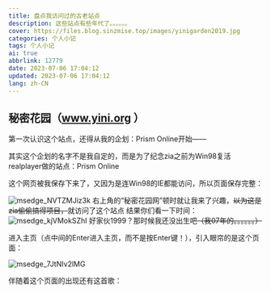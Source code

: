 ```yaml
---
title: 盘点我访问过的古老站点
description: 这些站点有些年代了。。。。。。
cover: https://files.blog.sinzmise.top/images/yinigarden2019.jpg
categories: 个人小记
tags: 个人小记
ai: true
abbrlink: 12779
date: 2023-07-06 17:04:12
updated: 2023-07-06 17:04:12
lang: zh-CN
---
```

## 秘密花园（www.yini.org ）

第一次认识这个站点，还得从我的企划：Prism Online开始——

其实这个企划的名字不是我自定的，而是为了纪念zia之前为Win98复活realplayer做的站点：Prism Online

这个网页被我保存下来了，又因为是连Win98的IE都能访问，所以页面保存完整：

![msedge_NVTZMJiz3k](https://jsd.cdn.sinzmise.top/gh/SinzMise/picx-images-hosting@master/20230706/msedge_NVTZMJiz3k.3fvqvt9mj420.png)
右上角的“秘密花园网”顿时就让我来了兴趣，~~以为这是zia偷偷搞得项目，~~就访问了这个站点
结果你们看一下时间：
![msedge_kjVMokSZhI](https://jsd.cdn.sinzmise.top/gh/SinzMise/picx-images-hosting@master/20230706/msedge_kjVMokSZhI.ur8solbr9c0.webp)
好家伙1999？那时候我还没出生吧~~（我07年的。。。。。。）~~

进入主页（点中间的Enter进入主页，而不是按Enter键！），引入眼帘的是这个页面：

![msedge_7JtNIv2lMG](https://jsd.cdn.sinzmise.top/gh/SinzMise/picx-images-hosting@master/20230706/msedge_7JtNIv2lMG.756hl2fhf940.webp)

伴随着这个页面的出现还有这首歌：

<Audio src="https://files.blog.sinzmise.top/mp3/love.mp3" />

这首歌是Song from a secret garden的钢琴版

歌曲的出现，不仅给站点带来了一丝神秘感，还奇妙地契合“秘密花园”这个名字

~~（虽然这个版本我不喜欢听，我更喜欢听原版的，原版更有意境）~~

下面说一下在这个花园里我喜欢的背景音乐（管理者貌似给很多页面设置了独立的背景音乐）

1.[秘密花园历史博物馆页面](http://www.yini.org/museum/museum.htm)

<Audio src="https://files.blog.sinzmise.top/mp3/SAYGOODBYE.mp3" />

这个音乐我查了很久都查不到结果（甚至听歌识别都没有识别到），有谁知道的跟我说一下

2.[秘密花园更新记录页面](http://www.yini.org/news/news.htm)

<Audio src="https://files.blog.sinzmise.top/mp3/hgtc.mp3" />

“亲爱的旅人啊”的童声版（冷知识：“亲爱的旅人啊”是always with me的中文填词版，就是为了表达对《千与千寻》的喜爱）

3.[秘密花园少女漫画页面](http://www.yini.org/girl/index.htm)

<Audio src="https://files.blog.sinzmise.top/mp3/xindong.mp3" />

这个音乐我查了很久也查不到结果（听歌识别也没有识别到），有谁知道的跟我说一下

4.[秘密花园欧美动画介绍————愤怒的小鸟](http://www.yini.org/girl/tv/index2.htm)

<Audio src="https://files.blog.sinzmise.top/mp3/angry.mp3" />

愤怒的小鸟主题曲吉他版（这个旋律。。。。。。爷青回）

5.[秘密花园中国动画介绍————大鱼海棠](http://www.yini.org/girl/tv/index3.htm)

<Audio src="https://files.blog.sinzmise.top/mp3/dayu.mp3" />

周深的《大鱼》（没什么多说的，就算是放在2023年都很好听）

5.[秘密花园中国动画介绍————喜羊羊与灰太狼](http://www.yini.org/girl/tv/index3.htm)

<Audio src="https://files.blog.sinzmise.top/mp3/yang.mp3" />

喜灰原始世界历险记的主题曲——李紫昕的《知己》（这个主题曲也成为我看喜灰以来最熟悉的主题曲）

6.[秘密花园游戏图片————仙剑四（1）](http://www.yini.org/girl/games/index.htm)

<Audio src="https://files.blog.sinzmise.top/mp3/xianjian1.mp3" />

仙剑4主题曲——回梦游仙（这首歌我好像在哪听过。。。。。。等会我父亲好像玩过这游戏，怪不得那么熟悉）

7.[秘密花园游戏图片————仙剑四（2）](http://www.yini.org/girl/games/index.htm)

<Audio src="https://files.blog.sinzmise.top/mp3/xj4.mp3" />

回梦游仙（心然版，是仙剑4主题曲的填词版）

## 月光软件（www.moon-soft.com ）

1997年开设的站点，这里面是下载php、asp、jsp等源码

~~（虽然收集的源码没有a5下载那么多，但考虑到a5下载是2009年创办的，所以。。。。。。）~~

这个没有太多介绍的
## sickbaby（www.sickbaby.org ）
这个是我偶然在知乎上找到的

目前我找到的资料：

“暗地病孩子”是一个纯文学论坛，由《萌芽》写手路内、七月人等共同创办于1998年6月6日。当年这个网站的影响之大，据说大到“影响了一代人”。到底有没有这么厉害咱也不知道，毕竟这个网站火的时候阿广还没认识多少个字。

“暗地病孩子”的网页风格阴暗晦涩，黑底白字看得人眼睛发酸。

该网站是那个时代文青的精神家园，安妮宝贝、小饭、张悦然、周嘉宁、苏德等青年作家都曾在这个论坛发表过文章。

“暗地病孩子”的用户大多是中学生以及大学生，他们以“病孩子”自居，在这里分享自己的文字、摄影、音乐、画，跟来自全国各地的“病孩子”一起聊天。虽然分享者众多，但网站收录的文艺作品都统一保持着颓废阴郁的风格。

多年以后，这些病孩子都成家立业了，偶尔当他们记起当年在“暗地病孩子”上认识的某个网友，还会在群里问当年那个“孩子”怎么样了。

## 达也小站（http://www.touchcn.com/index_tkm.asp ）

这个好像是一个动漫站点

目前已经无法注册，原因：
![msedge_GFKmRzRmyk](https://jsd.cdn.sinzmise.top/gh/SinzMise/picx-images-hosting@master/20230706/msedge_GFKmRzRmyk.1k4lh0b8hlfk.webp)

## 阿江守候（www.ajiang.net ）
这个也是在知乎上找到的

我感觉这个站长是个大佬，他的作品有很多，甚至51la也是他做的

这个站点不仅发布者他的动态，甚至有[“校园文学”](http://www.ajiang.net/wenxue.htm)

（要不然怎么是“高校文学爱好者的乐园”呢，不过目前暂不接受投稿了，但留言板还在更新）

## 偏执狂金属网（www.paranoidmetal.com ）
重金属音乐爱好者的站点，没什么好说的

## 机动展示联盟MSL中国（cnmsl.net ）
（请勿理解成那个cnmsl，这个网站全称是China Mobile Suit League，是CN-MSL，不是那个cnmsl。。。。。。）

没想到1999年就有人围绕机械和高达搭建了同人站（这好像不算同人站吧），只能说国内高达能吸引那么多人有他们的一份功劳

还有很多站点就不再说了，再说下去空间不够了
